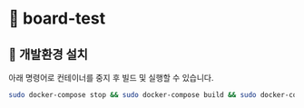 # 📌 board-test

## 🚀 개발환경 설치
아래 명령어로 컨테이너를 중지 후 빌드 및 실행할 수 있습니다.

```bash
sudo docker-compose stop && sudo docker-compose build && sudo docker-compose up -d

